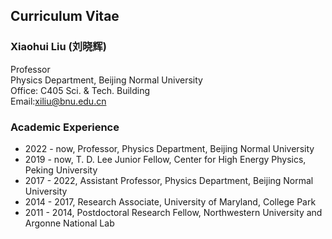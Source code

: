 ## Curriculum Vitae

### Xiaohui Liu (刘晓辉)
Professor \
Physics Department, Beijing Normal University \
Office: C405 Sci. & Tech. Building \
Email:xiliu@bnu.edu.cn

### Academic Experience 
- 2022 - now, Professor, Physics Department, Beijing Normal University
- 2019 - now, T. D. Lee Junior Fellow, Center for High Energy Physics, Peking University
- 2017 - 2022, Assistant Professor, Physics Department, Beijing Normal University
- 2014 - 2017, Research Associate, University of Maryland, College Park
- 2011 - 2014, Postdoctoral Research Fellow, Northwestern University and Argonne National Lab

